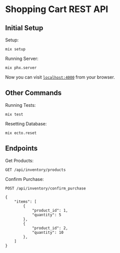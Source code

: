 # Shopping Cart REST API

## Initial Setup

Setup:

```shell
mix setup
```

Running Server:

```shell
mix phx.server
```

Now you can visit [`localhost:4000`](http://localhost:4000) from your browser.

## Other Commands

Running Tests:

```shell
mix test
```

Resetting Database:

```shell
mix ecto.reset
```

## Endpoints

Get Products:

```shell
GET /api/inventory/products
```

Confirm Purchase:

```shell
POST /api/inventory/confirm_purchase

{
    "items": [
        {
            "product_id": 1,
            "quantity": 5
        },
        {
            "product_id": 2,
            "quantity": 10
        },
    ]
}
```
